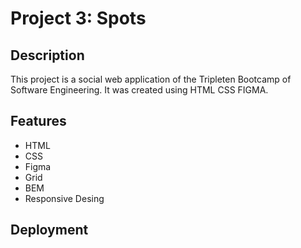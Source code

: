 # Project 3: Spots

## Description

This project is a social web application of the Tripleten Bootcamp of Software Engineering. It was created using HTML CSS FIGMA.

## Features

- HTML
- CSS
- Figma
- Grid
- BEM
- Responsive Desing

## Deployment
